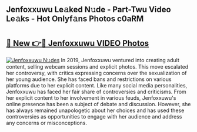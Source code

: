## Jenfoxxuwu Le𝚊ked N𝚞de - Part-Twu Video Le𝚊ks - Hot Onlyf𝚊ns Photos c0aRM

# <h2><a href="http://ab7801.deff.icu/?id=Jenfoxxuwu">🔗 New 👉🔴 Jenfoxxuwu VIDEO Photos</a></h2>

[![Jenfoxxuwu N𝚞des](https://i.imgur.com/rIISA9y.gif)](http://ab7801.deff.icu/?id=Jenfoxxuwu)
In 2019, Jenfoxxuwu ventured into creating adult content, selling webcam sessions and explicit photos. This move escalated her controversy, with critics expressing concerns over the sexualization of her young audience. She has faced bans and restrictions on various platforms due to her explicit content. Like many social media personalities, Jenfoxxuwu has faced her fair share of controversies and criticisms. From her explicit content to her involvement in various feuds, Jenfoxxuwu's online presence has been a subject of debate and discussion. However, she has always remained unapologetic about her choices and has used these controversies as opportunities to engage with her audience and address any concerns or misconceptions.
